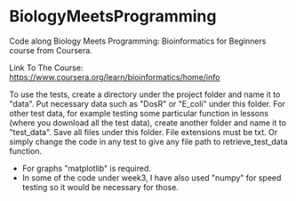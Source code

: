 # BiologyMeetsProgramming
Code along Biology Meets Programming: Bioinformatics for Beginners course from Coursera.

Link To The Course:
  https://www.coursera.org/learn/bioinformatics/home/info

To use the tests, create a directory under the project folder and name it to "data".
Put necessary data such as "DosR" or "E_coli" under this folder.
For other test data, for example testing some particular function in lessons (where you download all the test data),
create another folder and name it to "test_data". Save all files under this folder. File extensions must be txt.
Or simply change the code in any test to give any file path to retrieve_test_data function.

* For graphs "matplotlib" is required.
* In some of the code under week3, I have also used "numpy" for speed testing so it would be necessary for those.
